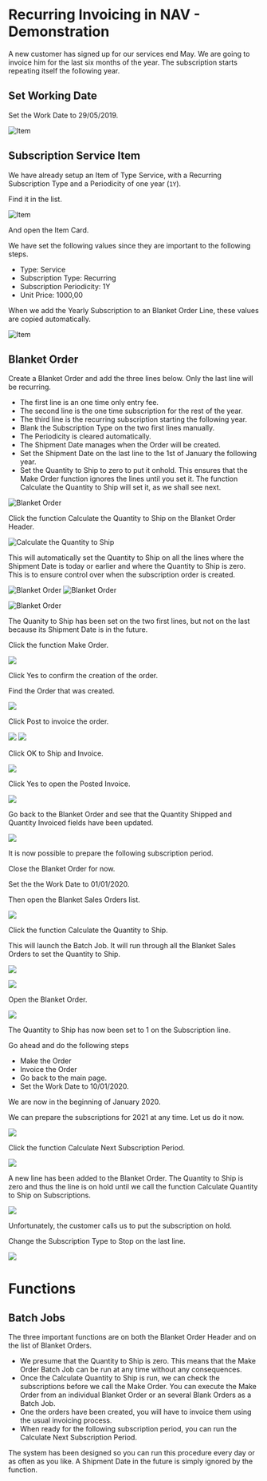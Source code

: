 # Recurring Invoicing in NAV - Demonstration

A new customer has signed up for our services end May. 
We are going to invoice him for the last six months of the year. 
The subscription starts repeating itself the following year.


## Set Working Date

Set the Work Date to 29/05/2019.

![Item](Demo/SetWorkDate.png)

## Subscription Service Item 

We have already setup an Item of Type Service, with a Recurring Subscription Type and a Periodicity of one year (`1Y`). 

Find it in the list. 

![Item](Demo/Items.png)

And open the Item Card.

We have set the following values since they are important to the following steps.

- Type: Service
- Subscription Type: Recurring
- Subscription Periodicity: 1Y
- Unit Price: 1000,00

When we add the Yearly Subscription to an Blanket Order Line, these values are copied automatically. 

![Item](Demo/ItemCard.png)


## Blanket Order

Create a Blanket Order and add the three lines below. Only the last line will be recurring.

- The first line is an one time only entry fee. 
- The second line is the one time subscription for the rest of the year. 
- The third line is the recurring subscription starting the following year. 
- Blank the Subscription Type on the two first lines manually. 
- The Periodicity is cleared automatically.
- The Shipment Date manages when the Order will be created.
- Set the Shipment Date on the last line to the 1st of January the following year. 
- Set the Quantity to Ship to zero to put it onhold. This ensures that the Make Order function ignores the lines until you set it. The function Calculate the Quantity to Ship will set it, as we shall see next. 

![Blanket Order](Demo/BlanketOrder2.png)


Click the function Calculate the Quantity to Ship on the Blanket Order Header.

![Calculate the Quantity to Ship](Demo/CalculateQuantityToShip.png)

This will automatically set the Quantity to Ship on all the lines where the Shipment Date is today or earlier and where the Quantity to Ship is zero. This is to ensure control over when the subscription order is created. 

![Blanket Order](Demo/CalculateQuantityToShipConfirmation.png)
![Blanket Order](Demo/QuantityToShipWasCalculated.png)

![Blanket Order](Demo/BlanketOrder3.png)

The Quanity to Ship has been set on the two first lines, but not on the last because its Shipment Date is in the future. 

Click the function Make Order.

![](Demo/ConfirmOrderCreation1.png)

Click Yes to confirm the creation of the order.

Find the Order that was created.

![](Demo/SalesOrder1.png)

Click Post to invoice the order.

![](Demo/SalesOrderPost1.png)
![](Demo/SalesOrderPostConfirm1.png)


Click OK to Ship and Invoice.

![](Demo/SalesOrderPostConfirm2.png)


Click Yes to open the Posted Invoice.


![](Demo/SalesInvoice1.png)


Go back to the Blanket Order and see that the Quantity Shipped and Quantity Invoiced fields have been updated.

![](Demo/BlanketOrder4.png)


It is now possible to prepare the following subscription period. 

Close the Blanket Order for now. 

Set the the Work Date to 01/01/2020. 

Then open the Blanket Sales Orders list. 

![](Demo/BlanketSalesOrdersList.png)


Click the function Calculate the Quantity to Ship.

This will launch the Batch Job. It will run through all the Blanket Sales Orders to set the Quantity to Ship. 

![](Demo/BatchJob1.png)

![](Demo/BatchJob1Finished.png)


Open the Blanket Order. 

![](Demo/BlanketOrder5.png)

The Quantity to Ship has now been set to 1 on the Subscription line. 


Go ahead and do the following steps

- Make the Order
- Invoice the Order
- Go back to the main page.
- Set the Work Date to 10/01/2020.


We are now in the beginning of January 2020.

We can prepare the subscriptions for 2021 at any time. Let us do it now. 

![](Demo/BlanketOrder6.png)


Click the function Calculate Next Subscription Period. 

![](Demo/CalculateNextSubscriptionPeriod.png)



A new line has been added to the Blanket Order. The Quantity to Ship is zero and thus the line is on hold until we call the function Calculate Quantity to Ship on Subscriptions.

![](Demo/BlanketOrder7.png)


Unfortunately, the customer calls us to put the subscription on hold.

Change the Subscription Type to Stop on the last line.

![](Demo/BlanketOrder8.png)

# Functions

## Batch Jobs

The three important functions are on both the Blanket Order Header and on the list of Blanket Orders. 

- We presume that the Quantity to Ship is zero. This means that the Make Order Batch Job can be run at any time without any consequences. 
- Once the Calculate Quantity to Ship is run, we can check the subscriptions before we call the Make Order. You can execute the Make Order from an individual Blanket Order or an several Blank Orders as a Batch Job. 
- One the orders have been created, you will have to invoice them using the usual invoicing process. 
- When ready for the following subscription period, you can run the Calculate Next Subscription Period. 

The system has been designed so you can run this procedure every day or as often as you like. A Shipment Date in the future is simply ignored by the function. 

